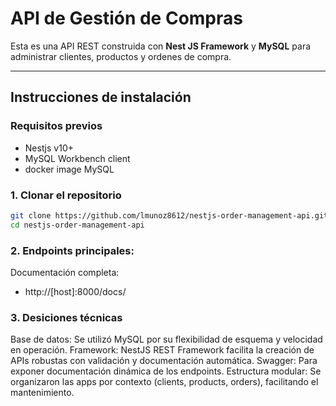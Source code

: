 # API de Gestión de Compras

Esta es una API REST construida con **Nest JS Framework** y **MySQL** para administrar clientes, productos y ordenes de compra.

---

## Instrucciones de instalación

### Requisitos previos

- Nestjs v10+
- MySQL Workbench client
- docker image MySQL

### 1. Clonar el repositorio

```bash
git clone https://github.com/lmunoz8612/nestjs-order-management-api.git
cd nestjs-order-management-api
```

### 2. Endpoints principales:
Documentación completa:
- http://[host]:8000/docs/

### 3. Desiciones técnicas
Base de datos: Se utilizó MySQL por su flexibilidad de esquema y velocidad en operación.
Framework: NestJS REST Framework facilita la creación de APIs robustas con validación y documentación automática.
Swagger: Para exponer documentación dinámica de los endpoints.
Estructura modular: Se organizaron las apps por contexto (clients, products, orders), facilitando el mantenimiento.
